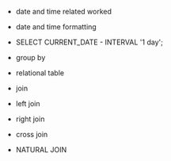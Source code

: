 
* date and time related worked 
* date and time formatting
* SELECT CURRENT_DATE - INTERVAL '1 day';

* group by
* relational table
* join
* left join
* right join

* cross join
* NATURAL JOIN

